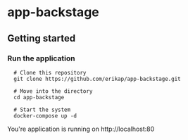 # app-backstage

## Getting started

### Run the application
```
  # Clone this repository
  git clone https://github.com/erikap/app-backstage.git

  # Move into the directory
  cd app-backstage

  # Start the system
  docker-compose up -d
```

You're application is running on http://localhost:80 
